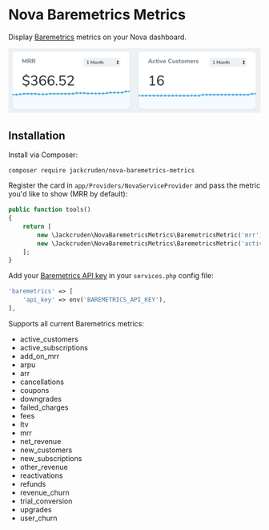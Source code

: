 # Nova Baremetrics Metrics

Display [Baremetrics](https://baremetrics.com) metrics on your Nova dashboard.

![Screenshot](https://github.com/jackcruden/nova-baremetrics-metrics/raw/master/screenshot.png)

## Installation

Install via Composer:
```
composer require jackcruden/nova-baremetrics-metrics
```

Register the card in `app/Providers/NovaServiceProvider` and pass the metric you'd like to show (MRR by default):
```php
public function tools()
{
    return [
        new \Jackcruden\NovaBaremetricsMetrics\BaremetricsMetric('mrr'),
        new \Jackcruden\NovaBaremetricsMetrics\BaremetricsMetric('active_subscriptions'),
    ];
}
```

Add your [Baremetrics API key](https://app.baremetrics.com/settings/api) in your `services.php` config file:
```php
'baremetrics' => [
    'api_key' => env('BAREMETRICS_API_KEY'),
],
```

Supports all current Baremetrics metrics:
- active_customers
- active_subscriptions
- add_on_mrr
- arpu
- arr
- cancellations
- coupons
- downgrades
- failed_charges
- fees
- ltv
- mrr
- net_revenue
- new_customers
- new_subscriptions
- other_revenue
- reactivations
- refunds
- revenue_churn
- trial_conversion
- upgrades
- user_churn
